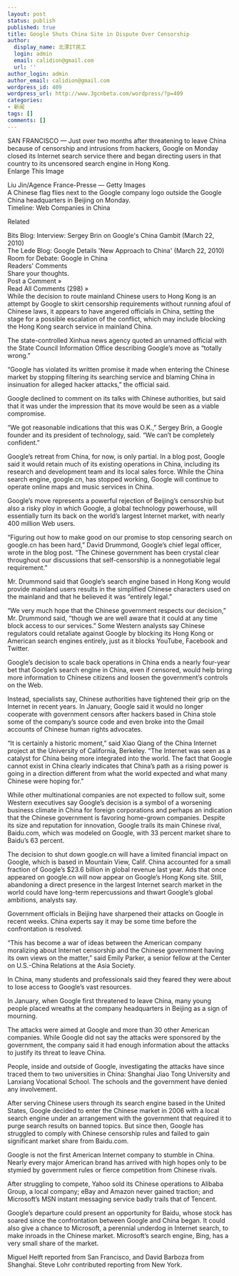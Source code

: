 ```yaml
---
layout: post
status: publish
published: true
title: Google Shuts China Site in Dispute Over Censorship
author:
  display_name: 北漂IT民工
  login: admin
  email: calidion@gmail.com
  url: ''
author_login: admin
author_email: calidion@gmail.com
wordpress_id: 409
wordpress_url: http://www.3gcnbeta.com/wordpress/?p=409
categories:
- 新闻
tags: []
comments: []
---
```

<p>SAN FRANCISCO &mdash; Just over two months after threatening to leave China because of censorship and intrusions from hackers, Google on Monday closed its Internet search service there and began directing users in that country to its uncensored search engine in Hong Kong.<br />
Enlarge This Image</p>
<p>Liu Jin/Agence France-Presse &mdash; Getty Images<br />
A Chinese flag flies next to the Google company logo outside the Google China headquarters in Beijing on Monday.<br />
Timeline: Web Companies in China</p>
<p>Related</p>
<p>Bits Blog: Interview: Sergey Brin on Google's China Gambit (March 22, 2010)<br />
The Lede Blog: Google Details 'New Approach to China' (March 22, 2010)<br />
Room for Debate: Google in China<br />
Readers' Comments<br />
Share your thoughts.<br />
Post a Comment &raquo;<br />
Read All Comments (298) &raquo;<br />
While the decision to route mainland Chinese users to Hong Kong is an attempt by Google to skirt censorship requirements without running afoul of Chinese laws, it appears to have angered officials in China, setting the stage for a possible escalation of the conflict, which may include blocking the Hong Kong search service in mainland China.</p>
<p>The state-controlled Xinhua news agency quoted an unnamed official with the State Council Information Office describing Google&rsquo;s move as &ldquo;totally wrong.&rdquo;</p>
<p>&ldquo;Google has violated its written promise it made when entering the Chinese market by stopping filtering its searching service and blaming China in insinuation for alleged hacker attacks,&rdquo; the official said.</p>
<p>Google declined to comment on its talks with Chinese authorities, but said that it was under the impression that its move would be seen as a viable compromise.</p>
<p>&ldquo;We got reasonable indications that this was O.K.,&rdquo; Sergey Brin, a Google founder and its president of technology, said. &ldquo;We can&rsquo;t be completely confident.&rdquo;</p>
<p>Google&rsquo;s retreat from China, for now, is only partial. In a blog post, Google said it would retain much of its existing operations in China, including its research and development team and its local sales force. While the China search engine, google.cn, has stopped working, Google will continue to operate online maps and music services in China.</p>
<p>Google&rsquo;s move represents a powerful rejection of Beijing&rsquo;s censorship but also a risky ploy in which Google, a global technology powerhouse, will essentially turn its back on the world&rsquo;s largest Internet market, with nearly 400 million Web users.</p>
<p>&ldquo;Figuring out how to make good on our promise to stop censoring search on google.cn has been hard,&rdquo; David Drummond, Google&rsquo;s chief legal officer, wrote in the blog post. &ldquo;The Chinese government has been crystal clear throughout our discussions that self-censorship is a nonnegotiable legal requirement.&rdquo;</p>
<p>Mr. Drummond said that Google&rsquo;s search engine based in Hong Kong would provide mainland users results in the simplified Chinese characters used on the mainland and that he believed it was &ldquo;entirely legal.&rdquo;</p>
<p>&ldquo;We very much hope that the Chinese government respects our decision,&rdquo; Mr. Drummond said, &ldquo;though we are well aware that it could at any time block access to our services.&rdquo; Some Western analysts say Chinese regulators could retaliate against Google by blocking its Hong Kong or American search engines entirely, just as it blocks YouTube, Facebook and Twitter.</p>
<p>Google&rsquo;s decision to scale back operations in China ends a nearly four-year bet that Google&rsquo;s search engine in China, even if censored, would help bring more information to Chinese citizens and loosen the government&rsquo;s controls on the Web.</p>
<p>Instead, specialists say, Chinese authorities have tightened their grip on the Internet in recent years. In January, Google said it would no longer cooperate with government censors after hackers based in China stole some of the company&rsquo;s source code and even broke into the Gmail accounts of Chinese human rights advocates.</p>
<p>&ldquo;It is certainly a historic moment,&rdquo; said Xiao Qiang of the China Internet project at the University of California, Berkeley. &ldquo;The Internet was seen as a catalyst for China being more integrated into the world. The fact that Google cannot exist in China clearly indicates that China&rsquo;s path as a rising power is going in a direction different from what the world expected and what many Chinese were hoping for.&rdquo;</p>
<p>While other multinational companies are not expected to follow suit, some Western executives say Google&rsquo;s decision is a symbol of a worsening business climate in China for foreign corporations and perhaps an indication that the Chinese government is favoring home-grown companies. Despite its size and reputation for innovation, Google trails its main Chinese rival, Baidu.com, which was modeled on Google, with 33 percent market share to Baidu&rsquo;s 63 percent.</p>
<p>The decision to shut down google.cn will have a limited financial impact on Google, which is based in Mountain View, Calif. China accounted for a small fraction of Google&rsquo;s $23.6 billion in global revenue last year. Ads that once appeared on google.cn will now appear on Google&rsquo;s Hong Kong site. Still, abandoning a direct presence in the largest Internet search market in the world could have long-term repercussions and thwart Google&rsquo;s global ambitions, analysts say.</p>
<p>Government officials in Beijing have sharpened their attacks on Google in recent weeks. China experts say it may be some time before the confrontation is resolved.</p>
<p>&ldquo;This has become a war of ideas between the American company moralizing about Internet censorship and the Chinese government having its own views on the matter,&rdquo; said Emily Parker, a senior fellow at the Center on U.S.-China Relations at the Asia Society.</p>
<p>In China, many students and professionals said they feared they were about to lose access to Google&rsquo;s vast resources.</p>
<p>In January, when Google first threatened to leave China, many young people placed wreaths at the company headquarters in Beijing as a sign of mourning.</p>
<p>The attacks were aimed at Google and more than 30 other American companies. While Google did not say the attacks were sponsored by the government, the company said it had enough information about the attacks to justify its threat to leave China.</p>
<p>People, inside and outside of Google, investigating the attacks have since traced them to two universities in China: Shanghai Jiao Tong University and Lanxiang Vocational School. The schools and the government have denied any involvement.</p>
<p>After serving Chinese users through its search engine based in the United States, Google decided to enter the Chinese market in 2006 with a local search engine under an arrangement with the government that required it to purge search results on banned topics. But since then, Google has struggled to comply with Chinese censorship rules and failed to gain significant market share from Baidu.com.</p>
<p>Google is not the first American Internet company to stumble in China. Nearly every major American brand has arrived with high hopes only to be stymied by government rules or fierce competition from Chinese rivals.</p>
<p>After struggling to compete, Yahoo sold its Chinese operations to Alibaba Group, a local company; eBay and Amazon never gained traction; and Microsoft&rsquo;s MSN instant messaging service badly trails that of Tencent.</p>
<p>Google&rsquo;s departure could present an opportunity for Baidu, whose stock has soared since the confrontation between Google and China began. It could also give a chance to Microsoft, a perennial underdog in Internet search, to make inroads in the Chinese market. Microsoft&rsquo;s search engine, Bing, has a very small share of the market.</p>
<p>Miguel Helft reported from San Francisco, and David Barboza from Shanghai. Steve Lohr contributed reporting from New York.</p>
